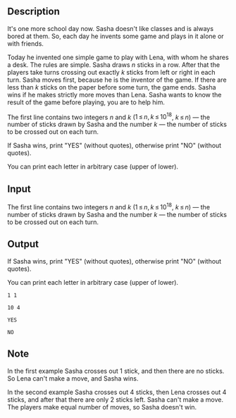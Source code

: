 ## Description

<div><p>It's one more school day now. Sasha doesn't like classes and is always bored at them. So, each day he invents some game and plays in it alone or with friends.</p><p>Today he invented one simple game to play with Lena, with whom he shares a desk. The rules are simple. Sasha draws <span class="tex-span"><i>n</i></span> sticks in a row. After that the players take turns crossing out exactly <span class="tex-span"><i>k</i></span> sticks from left or right in each turn. Sasha moves first, because he is the inventor of the game. If there are less than <span class="tex-span"><i>k</i></span> sticks on the paper before some turn, the game ends. Sasha wins if he makes strictly more moves than Lena. Sasha wants to know the result of the game before playing, you are to help him.</p></div><div class="input-specification"><p>The first line contains two integers <span class="tex-span"><i>n</i></span> and <span class="tex-span"><i>k</i></span> (<span class="tex-span">1 ≤ <i>n</i>, <i>k</i> ≤ 10<sup class="upper-index">18</sup></span>, <span class="tex-span"><i>k</i> ≤ <i>n</i></span>)&nbsp;— the number of sticks drawn by Sasha and the number <span class="tex-span"><i>k</i></span>&nbsp;— the number of sticks to be crossed out on each turn.</p></div><div class="output-specification"><p>If Sasha wins, print "<span class="tex-font-style-tt">YES</span>" (without quotes), otherwise print "<span class="tex-font-style-tt">NO</span>" (without quotes).</p><p>You can print each letter in arbitrary case (upper of lower).</p></div>

## Input

<p>The first line contains two integers <span class="tex-span"><i>n</i></span> and <span class="tex-span"><i>k</i></span> (<span class="tex-span">1 ≤ <i>n</i>, <i>k</i> ≤ 10<sup class="upper-index">18</sup></span>, <span class="tex-span"><i>k</i> ≤ <i>n</i></span>)&nbsp;— the number of sticks drawn by Sasha and the number <span class="tex-span"><i>k</i></span>&nbsp;— the number of sticks to be crossed out on each turn.</p>

## Output

<p>If Sasha wins, print "<span class="tex-font-style-tt">YES</span>" (without quotes), otherwise print "<span class="tex-font-style-tt">NO</span>" (without quotes).</p><p>You can print each letter in arbitrary case (upper of lower).</p>





```input1
1 1

```




```input2
10 4

```




```output1
YES

```




```output2
NO

```



## Note

<p>In the first example Sasha crosses out <span class="tex-span">1</span> stick, and then there are no sticks. So Lena can't make a move, and Sasha wins.</p><p>In the second example Sasha crosses out <span class="tex-span">4</span> sticks, then Lena crosses out <span class="tex-span">4</span> sticks, and after that there are only <span class="tex-span">2</span> sticks left. Sasha can't make a move. The players make equal number of moves, so Sasha doesn't win.</p>
